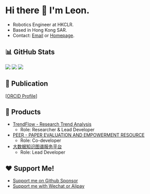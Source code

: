# Hi there 👋 I'm Leon.

- Robotics Engineer at HKCLR.
- Based in Hong Kong SAR.
- Contact: [Email](mailto:niemalsaufgeben@yeah.net) or [Homepage](https://leoxiang66.github.io/).

## 📊 GitHub Stats

<img src="https://github-readme-stats.vercel.app/api?username=leoxiang66&count_private=true&show_icons=true&layout=compact&rank_icon=github&include_all_commits=true" />


<img src="https://github-readme-stats-i270cdk5i-florianbussmann.vercel.app/api/top-langs/?username=leoxiang66&custom_title=Top%20Languages%20excluding%20forks&layout=compact&theme=&include_forks=false&hide=HTML,jupyter%20notebook,vue,tex,PostScript,GLSL,dockerfile,svelte,java,TypeScript,shell,rescript,makefile,Cuda,powershell,CSS,SCSS,cmake&langs_count=10,customized-unix-terminal,github-readme-stats" />

<img src="https://github-readme-stats-i270cdk5i-florianbussmann.vercel.app/api/top-langs/?username=leoxiang66&custom_title=Top%20Languages%20including%20forks&layout=compact&theme=&include_forks=true&hide=HTML,jupyter%20notebook,vue,tex,PostScript,GLSL,dockerfile,svelte,java,TypeScript,shell,rescript,makefile,Cuda,powershell,CSS,SCSS,cmake&langs_count=5,customized-unix-terminal,github-readme-stats" />




<!-- ## Visitors

<img src="https://profile-counter.glitch.me/leoxiang66/count.svg" /> -->

## 📖 Publication
[[ORCID Profile](https://orcid.org/0000-0001-6217-6560)]






## 🚀 Products
- [TrendFlow - Research Trend Analysis](https://huggingface.co/spaces/Adapting/TrendFlow)
  - Role: Researcher & Lead Developer
- [PEER - PAPER EVALUATION AND EMPOWERMENT RESOURCE](https://github.com/Kasneci-Lab/AI-assisted-writing)
  - Role: Co-developer
- [大数据知识图谱服务平台](https://big-data-discipline-kg.memomind.cn/)
  - Role: Lead Developer

## ❤️ Support Me!
- [Support me on Github Sponsor](https://github.com/sponsors/leoxiang66)
- [Support me with Wechat or Alipay](https://sponsorme.memomind.cn/)

